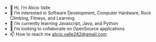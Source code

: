 - 👋 Hi, I’m Alicio Valle 
- 👀 I’m interested in Software Development, Computer Hardware, Rock Climbing, Fitness, and Learning
- 🌱 I’m currently learning Javascript, Java, and Python
- 💞️ I’m looking to collaborate on OpenSource applications
- 📫 How to reach me alicio.valle242@gmail.com



